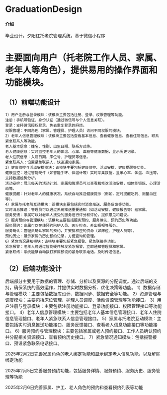 # GraduationDesign

#### 介绍
毕业设计，夕阳红托老院管理系统，基于微信小程序

# 主要面向用户（托老院工作人员、家属、老年人等角色），提供易用的操作界面和功能模块。

## （1）前端功能设计

    1）用户注册与登录模块：该模块主要包括注册、登录、权限管理等功能。
    注册：手机号验证、身份认证（通过微信号与个人信息关联）。
    登录：支持微信授权登录，免去重复登录的麻烦。
    权限管理：不同角色（家属、管理员、护理人员）访问不同权限的模块。
    2）老年人信息管理模块：该模块主要包括查看基本信息、查看健康信息、查看住院信息、联系紧急联系人等功能。
    老人基本信息：姓名、性别、出生日期、联系方式等。
    老人健康信息：实时监控老年人的体温、心率、血糖等健康数据，显示历史记录。
    老人住院信息：入院日期、床位号、护理员等信息。
    紧急联系人：设置紧急联系人，快速通知家属。
    3）健康监控与活动安排模块：该模块主要包括健康监控、活动安排、健康提醒等功能。
    健康监控：通过智能硬件（如智能手环、体温计等）实时采集数据，显示心率、体温、血压等，支持数据趋势分析。
    活动安排：展示每天的活动计划，家属和管理员可以查看和修改活动安排，如体能锻炼、心理活动等。
    健康提醒：针对老年人的健康状况，系统自动推送健康提示（例如，定时提醒吃药、测量血压等）。
    4）家属与托老院互动模块：该模块主要包括实时消息推送、服务反馈等功能。
    实时消息推送：管理员可以通过系统推送重要通知（如活动安排、健康报告等）给家属。
    服务反馈：家属可以对老年人接受的服务进行评分和评论，提供意见和建议。
    5）服务预约与管理模块：该模块主要包括服务预约、服务确认、预约历史等功能。
    服务预约：家属可以在线预约陪护人员、医疗检查、外出探视等服务。
    服务确认：管理员确认家属的预约，并安排相应的资源（如床位、护理人员等）。
    预约历史：展示家属的历史预约记录，方便查询和管理。
    6）紧急情况通知模块：该模块主要包括紧急报警、紧急联络等功能。
    紧急报警：老年人可通过智能硬件触发紧急报警，立即通知管理员和家属。
    紧急联络：系统能够自动拨打家属预设的紧急联系电话，及时传递信息。

## （2）后端功能设计

后端部分主要用于数据的管理、存储、分析以及资源的分配调度。通过后端的支持，确保系统的高效运作，并提供实时数据分析、优化决策等功能。
1）数据存储与管理模块：主要包括数据库设计、数据同步、数据安全等功能。
2）资源管理与调度模块：主要包括床位管理、护理人员调度、活动资源管理等功能接口。
3）用户注册与登录模块：主要包括注册功能接口、登录功能接口、权限管理接口等功能接口。
4）老年人信息管理模块：主要包括老年人基本信息管理接口、老年人住院信息管理接口、老年人紧急联系人信息管理接口。
5）家属与托老院互动模块：主要包括实时消息推送功能接口、服务反馈接口、查看老人信息功能接口等功能接口。
6）服务预约与管理模块：主要包括家属或老人预约接口、工作人员确认预约并分配相关资源接口、查看预约历史接口。
7）紧急情况通知模块：包括报警接口、预设紧急联系电话接口。

2025年2月2日完善家属角色的老人绑定功能和显示绑定老人信息功能，以及解除绑定功能

2025年2月5日完善服务预约功能，包括服务详情、服务预约、服务历史、服务管理等功能

2025年2月6日完善家属、护工、老人角色的预约和查看预约列表等功能
